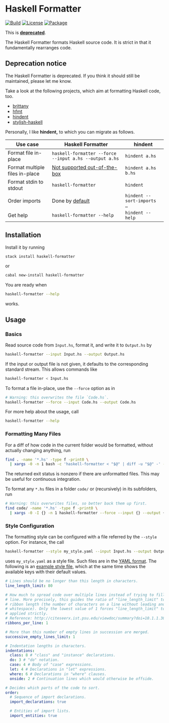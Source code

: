# Haskell Formatter

[![Build](https://img.shields.io/travis/evolutics/haskell-formatter.svg)](https://travis-ci.org/evolutics/haskell-formatter)
[![License](https://img.shields.io/github/license/evolutics/haskell-formatter.svg)](LICENSE)
[![Package](https://img.shields.io/hackage/v/haskell-formatter.svg)](https://hackage.haskell.org/package/haskell-formatter)

This is [**deprecated**](#deprecation-notice).

The Haskell Formatter formats Haskell source code. It is strict in that it fundamentally rearranges code.

## Deprecation notice

The Haskell Formatter is deprecated. If you think it should still be maintained, please let me know.

Take a look at the following projects, which aim at formatting Haskell code, too.

- [brittany](https://github.com/lspitzner/brittany)
- [hfmt](https://github.com/danstiner/hfmt)
- [hindent](https://github.com/mihaimaruseac/hindent)
- [stylish-haskell](https://github.com/jaspervdj/stylish-haskell)

Personally, I like **hindent,** to which you can migrate as follows.

| Use case                       | Haskell Formatter                                      | hindent                    |
| ------------------------------ | ------------------------------------------------------ | -------------------------- |
| Format file in-place           | `haskell-formatter --force --input a.hs --output a.hs` | `hindent a.hs`             |
| Format multiple files in-place | [Not supported out-of-the-box](#formatting-many-files) | `hindent a.hs b.hs`        |
| Format stdin to stdout         | `haskell-formatter`                                    | `hindent`                  |
| Order imports                  | Done by [default](#style-configuration)                | `hindent --sort-imports …` |
| Get help                       | `haskell-formatter --help`                             | `hindent --help`           |

## Installation

Install it by running

```bash
stack install haskell-formatter
```

or

```bash
cabal new-install haskell-formatter
```

You are ready when

```bash
haskell-formatter --help
```

works.

## Usage

### Basics

Read source code from `Input.hs`, format it, and write it to `Output.hs` by

```bash
haskell-formatter --input Input.hs --output Output.hs
```

If the input or output file is not given, it defaults to the corresponding standard stream. This allows commands like

```bash
haskell-formatter < Input.hs
```

To format a file in-place, use the `--force` option as in

```bash
# Warning: this overwrites the file `Code.hs`.
haskell-formatter --force --input Code.hs --output Code.hs
```

For more help about the usage, call

```bash
haskell-formatter --help
```

### Formatting Many Files

For a diff of how code in the current folder would be formatted, without actually changing anything, run

```bash
find . -name '*.hs' -type f -print0 \
  | xargs -0 -n 1 bash -c 'haskell-formatter < "$@" | diff -u "$@" -' --
```

The returned exit status is nonzero if there are unformatted files. This may be useful for continuous integration.

To format any `*.hs` files in a folder `code/` or (recursively) in its subfolders, run

```bash
# Warning: this overwrites files, so better back them up first.
find code/ -name '*.hs' -type f -print0 \
  | xargs -0 -I {} -n 1 haskell-formatter --force --input {} --output {}
```

### Style Configuration

The formatting style can be configured with a file referred by the `--style` option. For instance, the call

```bash
haskell-formatter --style my_style.yaml --input Input.hs --output Output.hs
```

uses `my_style.yaml` as a style file. Such files are in the [YAML format](http://en.wikipedia.org/wiki/YAML). The following is an [example style file](testsuite/resources/examples/default_style.yaml), which at the same time shows the available keys with their default values.

<!--- GitHub does currently not allow to include files (https://github.com/github/markup/issues/346).

Thus, the file content is replicated here. There is a test which checks that the strings of both sources are equal. --->

```yaml
# Lines should be no longer than this length in characters.
line_length_limit: 80

# How much to spread code over multiple lines instead of trying to fill a single
# line. More precisely, this guides the ratio of "line_length_limit" to the
# ribbon length (the number of characters on a line without leading and trailing
# whitespace). Only the lowest value of 1 forces "line_length_limit" to be
# applied strictly.
# Reference: http://citeseerx.ist.psu.edu/viewdoc/summary?doi=10.1.1.38.8777
ribbons_per_line: 1

# More than this number of empty lines in succession are merged.
successive_empty_lines_limit: 1

# Indentation lengths in characters.
indentations:
  class: 8 # "class" and "instance" declarations.
  do: 3 # "do" notation.
  case: 4 # Body of "case" expressions.
  let: 4 # Declarations in "let" expressions.
  where: 6 # Declarations in "where" clauses.
  onside: 2 # Continuation lines which would otherwise be offside.

# Decides which parts of the code to sort.
order:
  # Sequence of import declarations.
  import_declarations: true

  # Entities of import lists.
  import_entities: true
```

